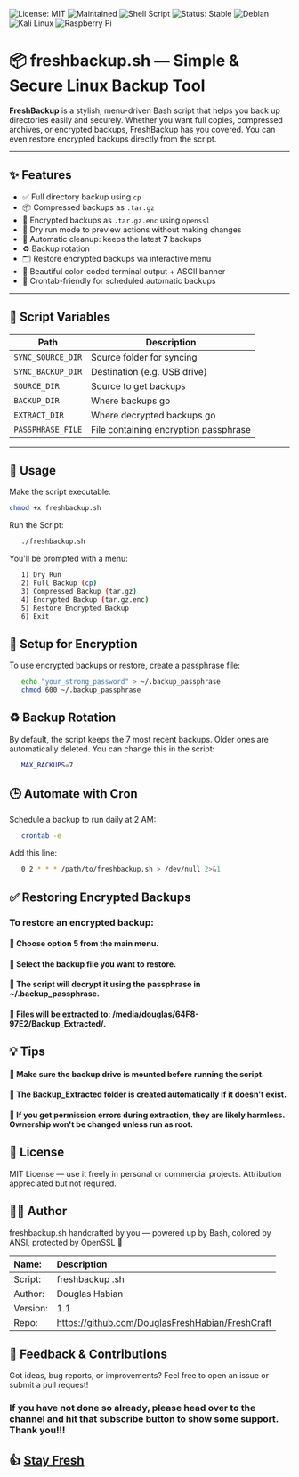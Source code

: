 ![License: MIT](https://img.shields.io/badge/License-MIT-green.svg)
![Maintained](https://img.shields.io/badge/Maintained-Yes-brightgreen.svg)
![Shell Script](https://img.shields.io/badge/Bash-FreshCraft-blue.svg)
![Status: Stable](https://img.shields.io/badge/Status-Stable-brightgreen.svg)
![Debian](https://img.shields.io/badge/Tested-Debian%2FUbuntu-lightgrey.svg)
![Kali Linux](https://img.shields.io/badge/Tested-Kali%20Linux-557C94?logo=kalilinux&logoColor=white)
![Raspberry Pi](https://img.shields.io/badge/Tested-Raspberry%20Pi-green.svg)

# 📦 freshbackup.sh — Simple & Secure Linux Backup Tool

**FreshBackup** is a stylish, menu-driven Bash script that helps you back up directories easily and securely. Whether you want full copies, compressed archives, or encrypted backups, FreshBackup has you covered. You can even restore encrypted backups directly from the script.

---

## ✨ Features

- ✅ Full directory backup using `cp`
- 📦 Compressed backups as `.tar.gz`
- 🔐 Encrypted backups as `.tar.gz.enc` using `openssl`
- 🧪 Dry run mode to preview actions without making changes
- 🔄 Automatic cleanup: keeps the latest **7** backups
- ♻️ Backup rotation
- 🗂️ Restore encrypted backups via interactive menu
- 🎨 Beautiful color-coded terminal output + ASCII banner
- 📅 Crontab-friendly for scheduled automatic backups

---

## 📁 Script Variables

| Path                                      | Description                    |
|-------------------------------------------|--------------------------------|
| `SYNC_SOURCE_DIR`            | Source folder for syncing       |
| `SYNC_BACKUP_DIR`              | Destination (e.g. USB drive)   |
| `SOURCE_DIR` | Source to get backups  |
| `BACKUP_DIR` | Where backups go |
| `EXTRACT_DIR` | Where decrypted backups go |
| `PASSPHRASE_FILE`                   | File containing encryption passphrase |

---

## 🚀 Usage

Make the script executable:

```bash
chmod +x freshbackup.sh
```
Run the Script:
```bash
   ./freshbackup.sh
```

You'll be prompted with a menu:
```bash
   1) Dry Run
   2) Full Backup (cp)
   3) Compressed Backup (tar.gz)
   4) Encrypted Backup (tar.gz.enc)
   5) Restore Encrypted Backup
   6) Exit
```
## 🔐 Setup for Encryption

To use encrypted backups or restore, create a passphrase file:
```bash
   echo "your_strong_password" > ~/.backup_passphrase
   chmod 600 ~/.backup_passphrase
```
## ♻️ Backup Rotation

By default, the script keeps the 7 most recent backups. Older ones are automatically deleted. You can change this in the script:

```bash
   MAX_BACKUPS=7
```

## 🕒 Automate with Cron

Schedule a backup to run daily at 2 AM:
```bash
   crontab -e
```

Add this line:
```bash
   0 2 * * * /path/to/freshbackup.sh > /dev/null 2>&1
```

## ✅  Restoring Encrypted Backups

### To restore an encrypted backup:

#### 🔹 Choose option 5 from the main menu.
#### 🔸 Select the backup file you want to restore.
#### 🔹 The script will decrypt it using the passphrase in ~/.backup_passphrase.
#### 🔸 Files will be extracted to: /media/douglas/64F8-97E2/Backup_Extracted/.

## 💡 Tips

#### 🔻 Make sure the backup drive is mounted before running the script.
#### 🔸 The Backup_Extracted folder is created automatically if it doesn't exist.
#### 🔺 If you get permission errors during extraction, they are likely harmless. Ownership won't be changed unless run as root.

## 📝 License

MIT License — use it freely in personal or commercial projects. Attribution appreciated but not required.

## 👨‍💻  Author 
freshbackup.sh handcrafted by you — powered up by Bash, colored by ANSI, protected by OpenSSL 💪

| Name:             | Description                                       |
| :---------------- | :------------------------------------------------ |
| Script:           | freshbackup .sh                                   |
| Author:           | Douglas Habian                                    |
| Version:          | 1.1                                               |
| Repo:             | https://github.com/DouglasFreshHabian/FreshCraft  |




## 💬 Feedback & Contributions

Got ideas, bug reports, or improvements?
Feel free to open an issue or submit a pull request!

### If you have not done so already, please head over to the channel and hit that subscribe button to show some support. Thank you!!!

## 👍 [Stay Fresh](https://www.youtube.com/@DouglasHabian-tq5ck) 


<!-- Reach out to me if you are interested in collaboration or want to contract with me for any of the following:
	Building Github Pages
	Creating Youtube Videos
	Editing Youtube Videos
	Youtube Thumbnail Creation
	Anything Pertaining to Linux! -->

<!-- 
 _____              _       _____                        _          
|  ___| __ ___  ___| |__   |  ___|__  _ __ ___ _ __  ___(_) ___ ___ 
| |_ | '__/ _ \/ __| '_ \  | |_ / _ \| '__/ _ \ '_ \/ __| |/ __/ __|
|  _|| | |  __/\__ \ | | | |  _| (_) | | |  __/ | | \__ \ | (__\__ \
|_|  |_|  \___||___/_| |_| |_|  \___/|_|  \___|_| |_|___/_|\___|___/
        dfresh@tutanota.com Fresh Forensics, LLC 2025 -->
